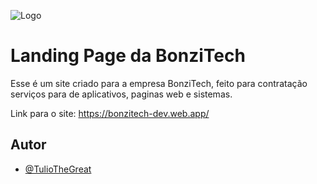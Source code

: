 ![Logo](https://cdn.discordapp.com/attachments/765540918051733514/1095875836046999562/Frame_1.png)

# Landing Page da BonziTech

Esse é um site criado para a empresa BonziTech, feito para contratação serviços para de aplicativos, paginas web e sistemas.

Link para o site: https://bonzitech-dev.web.app/




## Autor

- [@TulioTheGreat](https://github.com/TulioTheGreat)

